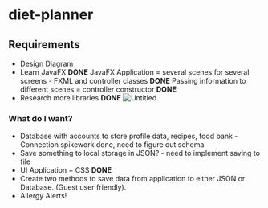 # diet-planner
## Requirements
* Design Diagram
* Learn JavaFX **DONE**
JavaFX Application = several scenes for several screens - FXML and controller classes **DONE**
Passing information to different scenes = controller constructor **DONE**
* Research more libraries **DONE**
![Untitled](https://user-images.githubusercontent.com/79415930/116477226-3b548680-a874-11eb-9a6b-a43bf9132909.png)

### What do I want?
* Database with accounts to store profile data, recipes, food bank - Connection spikework done, need to figure out schema 
* Save something to local storage in JSON? - need to implement saving to file
* UI Application + CSS **DONE**
* Create two methods to save data from application to either JSON or Database. (Guest user friendly).
* Allergy Alerts!

